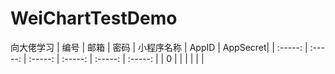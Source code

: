 # WeiChartTestDemo
向大佬学习
| 编号 | 邮箱 | 密码 | 小程序名称 | AppID | AppSecret|
| :-----: | :-----: | :-----: | :-----: | :-----: | :-----: |
| 0 |  |  |  |  |  |
